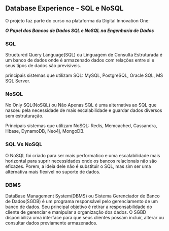 ## Database Experience - SQL e NoSQL

O projeto faz parte do curso na plataforma da Digital Innovation One:

__*O Papel dos Bancos de Dados SQL e NoSQL na Engenharia de Dados*__


### SQL

Structured Query Language(SQL) ou Linguagem de Consulta Estruturada é um banco de dados onde é armazenado dados com relações entre si e seus tipos de dados são previsiveis.

principais sistemas que utilizam SQL: MySQL, PostgreSQL, Oracle SQL, MS SQL Server.

### NoSQL

No Only SQL(NoSQL) ou Não Apenas SQL é uma alternativa ao SQL que nasceu pela necessidade de mais escalabilidade e guardar dados diversos sem estruturação.

Principais sistemas que utilizam NoSQL: Redis, Memcached, Cassandra, Hbase, DynamoDB, Neo4j, MongoDB.

### SQL Vs NoSQL

O NoSQL foi criado para ser mais performatico e uma escalabilidade mais horizontal para suprir necessidades onde os bancos relacionais não são eficazes. Porem, a ideia dele não é substituir o SQL, mas sim ser uma alternativa mais flexível no suporte de dados.


### DBMS

DataBase Management System(DBMS) ou Sistema Gerenciador de Banco de Dados(SGDB) é um programa responsável pelo gerenciamento de um banco de dados. Seu principal objetivo é retirar a responsabilidade do cliente de gerenciar e manipular a organização dos dados. O SGBD disponibiliza uma interface para que seus clientes possam incluir, alterar ou consultar dados previamente armazenados.